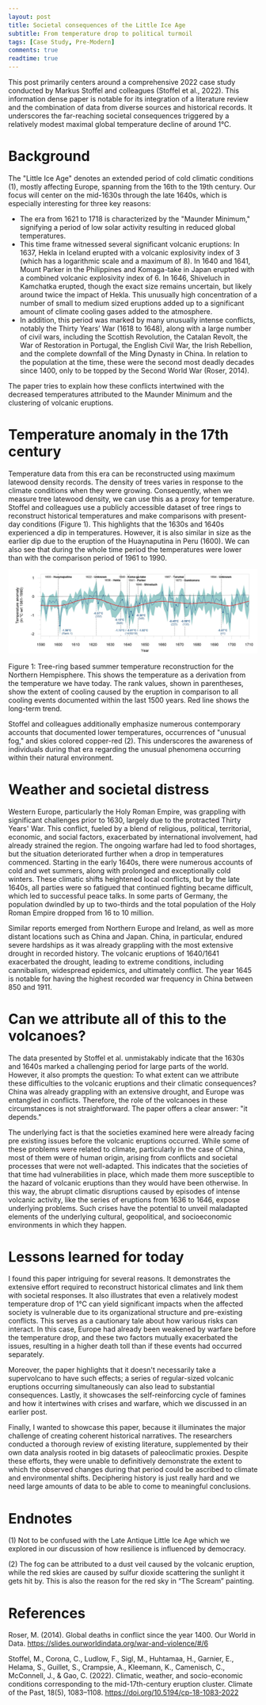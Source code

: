 ```yaml
---
layout: post
title: Societal consequences of the Little Ice Age
subtitle: From temperature drop to political turmoil
tags: [Case Study, Pre-Modern]
comments: true
readtime: true
---
```


This post primarily centers around a comprehensive 2022 case study conducted by Markus Stoffel and colleagues (Stoffel et al., 2022). This information dense paper is notable for its integration of a literature review and the combination of data from diverse sources and historical records. It underscores the far-reaching societal consequences triggered by a relatively modest maximal global temperature decline of around 1°C.

# Background
The "Little Ice Age" denotes an extended period of cold climatic conditions (1), mostly affecting Europe, spanning from the 16th to the 19th century. Our focus will center on the mid-1630s through the late 1640s, which is especially interesting for three key reasons:

* The era from 1621 to 1718 is characterized by the "Maunder Minimum," signifying a period of low solar activity resulting in reduced global temperatures.
* This time frame witnessed several significant volcanic eruptions: In 1637, Hekla in Iceland erupted with a volcanic explosivity index of 3 (which has a logarithmic scale and a maximum of 8). In 1640 and 1641, Mount Parker in the Philippines and Komaga-take in Japan erupted with a combined volcanic explosivity index of 6. In 1646, Shiveluch in Kamchatka erupted, though the exact size remains uncertain, but likely around twice the impact of Hekla. This unusually high concentration of a number of small to medium sized eruptions added up to a significant amount of climate cooling gases added to the atmosphere. 
* In addition, this period was marked by many unusually intense conflicts, notably the Thirty Years’ War (1618 to 1648), along with a large number of civil wars, including the Scottish Revolution, the Catalan Revolt, the War of Restoration in Portugal, the English Civil War, the Irish Rebellion, and the complete downfall of the Ming Dynasty in China. In relation to the population at the time, these were the second most deadly decades since 1400, only to be topped by the Second World War (Roser, 2014). 

The paper tries to explain how these conflicts intertwined with the decreased temperatures attributed to the Maunder Minimum and the clustering of volcanic eruptions.

# Temperature anomaly in the 17th century

Temperature data from this era can be reconstructed using maximum latewood density records. The density of trees varies in response to the climate conditions when they were growing. Consequently, when we measure tree latewood density, we can use this as a proxy for temperature. Stoffel and colleagues use a publicly accessible dataset of tree rings to reconstruct historical temperatures and make comparisons with present-day conditions (Figure 1). This highlights that the 1630s and 1640s experienced a dip in temperatures. However, it is also similar in size as the earlier dip due to the eruption of the Huaynaputina in Peru (1600). We can also see that during the whole time period the temperatures were lower than with the comparison period of 1961 to 1990.

![Temperature Anomaly](https://raw.githubusercontent.com/florianjehn/Societal_Collapse/main/assets/img/stoffel.png)

Figure 1: Tree-ring based summer temperature reconstruction for the Northern Hempisphere. This shows the temperature as a derivation from the temperature we have today. The rank values, shown in parentheses, show the extent of cooling caused by the eruption in comparison to all cooling events documented within the last 1500 years. Red line shows the long-term trend. 

Stoffel and colleagues additionally emphasize numerous contemporary accounts that documented lower temperatures, occurrences of "unusual fog," and skies colored copper-red (2). This underscores the awareness of individuals during that era regarding the unusual phenomena occurring within their natural environment.

# Weather and societal distress

Western Europe, particularly the Holy Roman Empire, was grappling with significant challenges prior to 1630, largely due to the protracted Thirty Years' War. This conflict, fueled by a blend of religious, political, territorial, economic, and social factors, exacerbated by international involvement, had already strained the region. The ongoing warfare had led to food shortages, but the situation deteriorated further when a drop in temperatures commenced. Starting in the early 1640s, there were numerous accounts of cold and wet summers, along with prolonged and exceptionally cold winters. These climatic shifts heightened local conflicts, but by the late 1640s, all parties were so fatigued that continued fighting became difficult, which led to successful peace talks. In some parts of Germany, the population dwindled by up to two-thirds and the total population of the Holy Roman Empire dropped from 16 to 10 million.

Similar reports emerged from Northern Europe and Ireland, as well as more distant locations such as China and Japan. China, in particular, endured severe hardships as it was already grappling with the most extensive drought in recorded history. The volcanic eruptions of 1640/1641 exacerbated the drought, leading to extreme conditions, including cannibalism, widespread epidemics, and ultimately conflict. The year 1645 is notable for having the highest recorded war frequency in China between 850 and 1911.

# Can we attribute all of this to the volcanoes?

The data presented by Stoffel et al. unmistakably indicate that the 1630s and 1640s marked a challenging period for large parts of the world. However, it also prompts the question: To what extent can we attribute these difficulties to the volcanic eruptions and their climatic consequences? China was already grappling with an extensive drought, and Europe was entangled in conflicts. Therefore, the role of the volcanoes in these circumstances is not straightforward. The paper offers a clear answer: "it depends."

The underlying fact is that the societies examined here were already facing pre existing issues before the volcanic eruptions occurred. While some of these problems were related to climate, particularly in the case of China, most of them were of human origin, arising from conflicts and societal processes that were not well-adapted. This indicates that the societies of that time had vulnerabilities in place, which made them more susceptible to the hazard of volcanic eruptions than they would have been otherwise.
In this way, the abrupt climatic disruptions caused by episodes of intense volcanic activity, like the series of eruptions from 1636 to 1646, expose underlying problems. Such crises have the potential to unveil maladapted elements of the underlying cultural, geopolitical, and socioeconomic environments in which they happen. 

# Lessons learned for today

I found this paper intriguing for several reasons. It demonstrates the extensive effort required to reconstruct historical climates and link them with societal responses. It also illustrates that even a relatively modest temperature drop of 1°C can yield significant impacts when the affected society is vulnerable due to its organizational structure and pre-existing conflicts. This serves as a cautionary tale about how various risks can interact. In this case, Europe had already been weakened by warfare before the temperature drop, and these two factors mutually exacerbated the issues, resulting in a higher death toll than if these events had occurred separately.

Moreover, the paper highlights that it doesn't necessarily take a supervolcano to have such effects; a series of regular-sized volcanic eruptions occurring simultaneously can also lead to substantial consequences. Lastly, it showcases the self-reinforcing cycle of famines and how it intertwines with crises and warfare, which we discussed in an earlier post.

Finally, I wanted to showcase this paper, because it illuminates the major challenge of creating coherent historical narratives. The researchers conducted a thorough review of existing literature, supplemented by their own data analysis rooted in big datasets of paleoclimatic proxies. Despite these efforts, they were unable to definitively demonstrate the extent to which the observed changes during that period could be ascribed to climate and environmental shifts. Deciphering history is just really hard and we need large amounts of data to be able to come to meaningful conclusions. 

# Endnotes

(1) Not to be confused with the Late Antique Little Ice Age which we explored in our discussion of how resilience is influenced by democracy.

(2) The fog can be attributed to a dust veil caused by the volcanic eruption, while the red skies are caused by sulfur dioxide scattering the sunlight it gets hit by. This is also the reason for the red sky in “The Scream” painting. 

# References
 
Roser, M. (2014). Global deaths in conflict since the year 1400. Our World in Data. https://slides.ourworldindata.org/war-and-violence/#/6

Stoffel, M., Corona, C., Ludlow, F., Sigl, M., Huhtamaa, H., Garnier, E., Helama, S., Guillet, S., Crampsie, A., Kleemann, K., Camenisch, C., McConnell, J., & Gao, C. (2022). Climatic, weather, and socio-economic conditions corresponding to the mid-17th-century eruption cluster. Climate of the Past, 18(5), 1083–1108. https://doi.org/10.5194/cp-18-1083-2022

